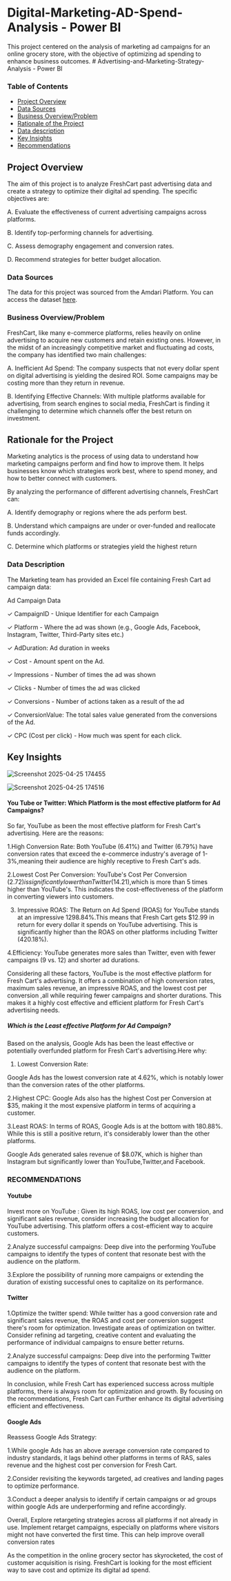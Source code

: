 # Digital-Marketing-AD-Spend-Analysis - Power  BI
This project centered on the analysis of marketing ad campaigns for an online grocery store, with the objective of optimizing ad spending to enhance business outcomes. # Advertising-and-Marketing-Strategy-Analysis - Power BI

### Table of Contents
- [Project Overview](#project-overview)
- [Data Sources](#data-sources)
- [Business Overview/Problem](#business-overview/problem)
- [Rationale of the Project](#rationale-of-the-project)
- [Data description](#data-description)
- [Key Insights](#key-insights)
- [Recommendations](#reccommendations)

 ## Project Overview

The aim of this project is to analyze FreshCart past advertising data and create a strategy to optimize their digital ad spending. The specific objectives are:

A. Evaluate the effectiveness of current advertising campaigns across platforms.

B. Identify top-performing channels for advertising.

C. Assess demography engagement and conversion rates.

D. Recommend strategies for better budget allocation.

 ### Data Sources

The data for this project was sourced from the Amdari Platform. You can access the dataset [here](https://docs.google.com/spreadsheets/d/19Cu7JGfAgNeQuMSiUpwR--8IS7ibn3TN/edit?gid=475311950#gid=475311950).

### Business Overview/Problem
FreshCart, like many e-commerce platforms, relies heavily on online advertising to acquire new customers and retain existing ones. However, in the midst of an increasingly competitive market and fluctuating ad costs, the company has identified two main challenges:

A. Inefficient Ad Spend: The company suspects that not every dollar spent on digital advertising is yielding the desired ROI. Some campaigns may be costing more than they return in revenue.

B. Identifying Effective Channels: With multiple platforms available for advertising, from search engines to social media, FreshCart is finding it challenging to determine which channels offer the best return on investment.

## Rationale for the Project

Marketing analytics is the process of using data to understand how marketing campaigns perform and find how to improve them. It helps businesses know which strategies work best, where to spend money, and how to better connect with customers.

By analyzing the performance of different advertising channels, FreshCart can:

A. Identify demography or regions where the ads perform best.

B. Understand which campaigns are under or over-funded and reallocate funds accordingly.

C. Determine which platforms or strategies yield the highest return

 ### Data Description
The Marketing team has provided an Excel file containing Fresh Cart ad campaign data: 

 

Ad Campaign Data

✓ CampaignID - Unique Identifier for each Campaign


✓ Platform - Where the ad was shown (e.g., Google Ads, Facebook, Instagram, Twitter, Third-Party sites etc.)

✓ AdDuration: Ad duration in weeks

✓ Cost - Amount spent on the Ad.

✓ Impressions - Number of times the ad was shown

✓ Clicks - Number of times the ad was clicked

✓ Conversions - Number of actions taken as a result of the ad

✓ ConversionValue: The total sales value generated from the conversions of the Ad.

✓ CPC (Cost per click) - How much was spent for each click.

 ## Key Insights
 ![Screenshot 2025-04-25 174455](https://github.com/user-attachments/assets/95b710bd-0829-4e1f-a945-60f55f031324)

 ![Screenshot 2025-04-25 174516](https://github.com/user-attachments/assets/69ea05f2-4cce-4bdd-8016-01d0d83c07a3)

#### You Tube or Twitter: Which Platform is the most effective platform for Ad Campaigns?

 So far, YouTube as been the most effective platform for Fresh Cart's advertising. Here are the reasons:

1.High Conversion Rate: Both YouTube (6.41%) and Twitter (6.79%) have conversion rates that exceed the e-commerce industry's average of 1-3%,meaning their audience are highly receptive to Fresh Cart's ads.

2.Lowest Cost Per Conversion: YouTube's Cost Per Conversion ($2.72) is significantly lower than Twitter($14.21),which is more than 5 times higher than YouTube's. This indicates the cost-effectiveness of the platform in converting viewers into customers.

3. Impressive ROAS: The Return on Ad Spend (ROAS) for YouTube stands at an impressive 1298.84%.This means that Fresh Cart gets $12.99 in return for every dollar it spends on YouTube advertising. This is significantly higher than the ROAS on other platforms including Twitter (420.18%).

4.Efficiency: YouTube generates more sales than Twitter, even with fewer campaigns (9 vs. 12) and shorter ad durations.

Considering all these factors, YouTube is the most effective platform for Fresh Cart's advertising. It offers a combination of high conversion rates, maximum sales revenue, an impressive ROAS, and the lowest cost per conversion ,all while requiring fewer campaigns and shorter durations. This makes it a highly cost effective and efficient platform for Fresh Cart's advertising needs.

##### Which is the Least effective Platform for Ad Campaign?

Based on the analysis, Google Ads has been the least effective or potentially overfunded platform for Fresh Cart's advertising.Here why:

1. Lowest Conversion Rate:

Google Ads has the lowest conversion rate at 4.62%, which is notably lower than the conversion rates of the other platforms.

2.Highest CPC: Google Ads also has the highest Cost per Conversion at $35, making it the most expensive platform in terms of acquiring a customer.

3.Least ROAS: In terms of ROAS, Google Ads is at the bottom with 180.88%. While this is still a positive return, it's considerably lower than the other platforms.

Google Ads generated sales revenue of $8.07K, which is higher than Instagram but significantly lower than YouTube,Twitter,and Facebook.


### RECOMMENDATIONS

#### Youtube

Invest more on YouTube : Given its high ROAS, low cost per conversion, and significant sales revenue, consider increasing the budget allocation for YouTube  advertising. This platform offers a cost-efficient way to acquire customers.

2.Analyze successful campaigns: Deep dive into the performing YouTube campaigns to identify the types of content that resonate best with the audience on the platform.

3.Explore the possibility of running more campaigns or extending the duration of existing successful ones to capitalize on its performance.

#### Twitter

1.Optimize the twitter spend: While twitter has a good conversion rate and significant sales revenue, the ROAS and cost per conversion suggest there's room for optimization. Investigate areas of optimization on twitter. Consider refining ad targeting, creative content and evaluating the performance of individual campaigns to ensure better returns.

2.Analyze successful campaigns: Deep dive into the performing Twitter campaigns to identify the types of content that resonate best with the audience on the platform.

In conclusion, while Fresh Cart has experienced success across multiple platforms, there is always room for optimization and growth. By focusing on the recommendations, Fresh Cart can Further enhance its digital advertising efficient and effectiveness.

#### Google Ads
Reassess Google Ads Strategy:

1.While google Ads has an above average conversion rate compared to industry standards, it lags behind other platforms in terms of RAS, sales revenue and the highest cost per conversion for Fresh Cart.

2.Consider revisiting the keywords targeted, ad creatives and landing pages to optimize performance.

3.Conduct a deeper analysis to identify if certain campaigns or ad groups within google Ads are underperforming and refine accordingly.

Overall, Explore retargeting strategies across all platforms if not already in use. Implement retarget campaigns, especially on platforms where visitors might not have converted the first time. This can help improve overall conversion rates

As the competition in the online grocery sector has skyrocketed, the cost of customer acquisition is rising. FreshCart is looking for the most efficient way to save cost and optimize its digital ad spend.
